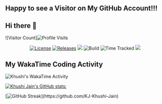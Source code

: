 

<!--
**KJ-Khushi-Jain/KJ-Khushi-Jain** is a ✨ _special_ ✨ repository because its `README.md` (this file) appears on your GitHub profile.

Here are some ideas to get you started:

- 🔭 I’m currently working on ...
- 🌱 I’m currently learning ...
- 👯 I’m looking to collaborate on ...
- 🤔 I’m looking for help with ...
- 💬 Ask me about ...
- 📫 How to reach me: ...
- 😄 Pronouns: ...
- ⚡ Fun fact: ...
-->

## Happy to see a Visitor on My GitHub Account!!!
## Hi there 👋

![Visitor Count]![Profile Visits](https://img.shields.io/endpoint?url=https://yasinkalkan.com/api/githubvisitorstats/track/?user=KJ-Khushi-Jain)





<p align=center><a href="https://github.com/avinal/Profile-Readme-WakaTime/blob/master/LICENSE"><img src="https://img.shields.io/github/license/avinal/Profile-Readme-WakaTime" alt="License"></a> <a href="https://github.com/avinal/Profile-Readme-WakaTime/releases"><img src="https://img.shields.io/github/v/release/avinal/Profile-Readme-WakaTime" alt="Releases"></a> <a href="https://github.com/avinal/lark"><img src="https://img.shields.io/badge/uses-avinal%2Flark-blueviolet"></a> <img src="https://github.com/avinal/avinal/workflows/Build%20Graph/badge.svg" alt="Build"> <img src="https://wakatime.com/badge/github/avinal/Profile-Readme-WakaTime.svg" alt="Time Tracked"> <a href="https://github.com/avinal/Profile-Readme-WakaTime/discussions"><img src="https://img.shields.io/badge/QnA-Discussions-blueviolet"></a></p>

## My WakaTime Coding Activity

<img src="https://github.com/KJ-Khushi-Jain/KJ-Khushi_Jain/blob/main/images/stat.svg" alt="Khushi's WakaTime Activity"/>

[![Khushi Jain's GitHub stats:](https://github-readme-stats.vercel.app/api?username=KJ-Khushi-Jain&show_icons=true&theme=transparent)](https://github.com/KJ-Khushi-Jain)

[![GitHub Streak](https://streak-stats.demolab.com/?user=KJ-Khushi-Jain&theme=transparent&color="yellow")](https://github.com/KJ-Khushi-Jain)
